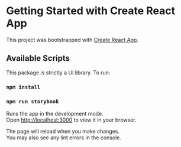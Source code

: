 # Getting Started with Create React App

This project was bootstrapped with [Create React App](https://github.com/facebook/create-react-app).

## Available Scripts

This package is strictly a UI library. To run:

### `npm install`

### `npm run storybook`

Runs the app in the development mode.\
Open [http://localhost:3000](http://localhost:3000) to view it in your browser.

The page will reload when you make changes.\
You may also see any lint errors in the console.
